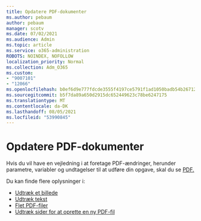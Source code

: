 ```yaml
---
title: Opdatere PDF-dokumenter
ms.author: pebaum
author: pebaum
manager: scotv
ms.date: 07/02/2021
ms.audience: Admin
ms.topic: article
ms.service: o365-administration
ROBOTS: NOINDEX, NOFOLLOW
localization_priority: Normal
ms.collection: Adm_O365
ms.custom:
- "9007101"
- "12066"
ms.openlocfilehash: b0ef6d9e777fdcde3555f4197ce5791f1ad1050badb54b267129d2b1febe0e7c
ms.sourcegitcommit: b5f7da89a650d2915dc652449623c78be6247175
ms.translationtype: MT
ms.contentlocale: da-DK
ms.lasthandoff: 08/05/2021
ms.locfileid: "53990845"
---
```

# <a name="update-pdf-documents"></a>Opdatere PDF-dokumenter

Hvis du vil have en vejledning i at foretage PDF-ændringer, herunder parametre, variabler og undtagelser til at udføre din opgave, skal du se [PDF.](/power-automate/desktop-flows/actions-reference/pdf)

Du kan finde flere oplysninger i:

- [Udtræk et billede](/power-automate/desktop-flows/actions-reference/pdf#pdf-actions)
- [Udtræk tekst](/power-automate/desktop-flows/actions-reference/pdf#extracttextfrompdfaction)
- [Flet PDF-filer](/power-automate/desktop-flows/actions-reference/pdf#mergefiles)
- [Udtræk sider for at oprette en ny PDF-fil](/power-automate/desktop-flows/actions-reference/pdf#extractpages)
